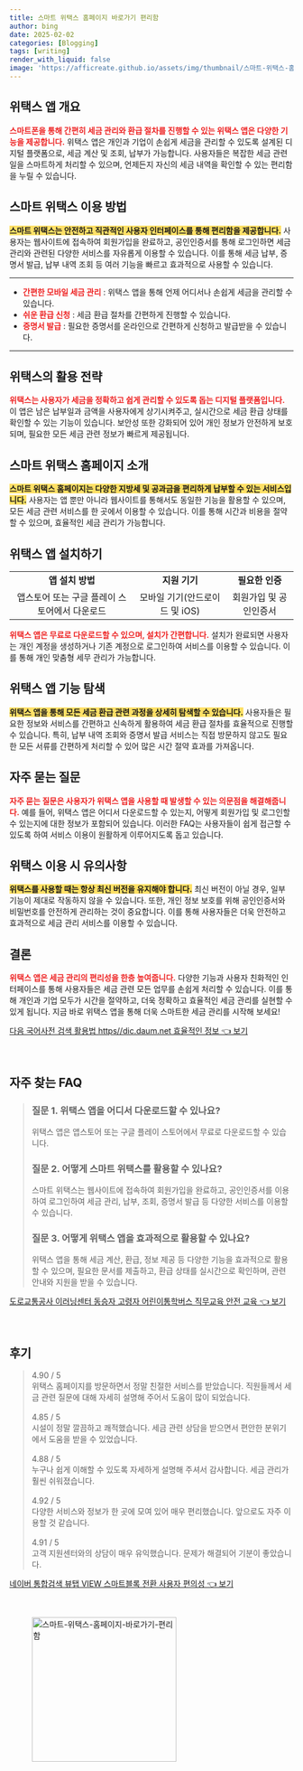 ```yaml
---
title: 스마트 위택스 홈페이지 바로가기 편리함
author: bing
date: 2025-02-02
categories: [Blogging]
tags: [writing]
render_with_liquid: false
image: 'https://afficreate.github.io/assets/img/thumbnail/스마트-위택스-홈페이지-바로가기-편리함.webp'
---
```



<h2 id='위택스 앱 개요'>위택스 앱 개요</h2>

<p><b><span style="color: #ee2323;">스마트폰을 통해 간편히 세금 관리와 환급 절차를 진행할 수 있는 위택스 앱은 다양한 기능을 제공합니다.</span></b> 위택스 앱은 개인과 기업이 손쉽게 세금을 관리할 수 있도록 설계된 디지털 플랫폼으로, 세금 계산 및 조회, 납부가 가능합니다. 사용자들은 복잡한 세금 관련 일을 스마트하게 처리할 수 있으며, 언제든지 자신의 세금 내역을 확인할 수 있는 편리함을 누릴 수 있습니다.</p>

<h2 id='스마트 위택스 이용 방법'>스마트 위택스 이용 방법</h2>

<p><b><span style="background-color: #ffe066;">스마트 위택스는 안전하고 직관적인 사용자 인터페이스를 통해 편리함을 제공합니다.</span></b> 사용자는 웹사이트에 접속하여 회원가입을 완료하고, 공인인증서를 통해 로그인하면 세금 관리와 관련된 다양한 서비스를 자유롭게 이용할 수 있습니다. 이를 통해 세금 납부, 증명서 발급, 납부 내역 조회 등 여러 기능을 빠르고 효과적으로 사용할 수 있습니다.</p>

<hr />

<ul>
    <li><b><span style="color: #ee2323;">간편한 모바일 세금 관리</span></b> : 위택스 앱을 통해 언제 어디서나 손쉽게 세금을 관리할 수 있습니다.</li>
    <li><b><span style="color: #ee2323;">쉬운 환급 신청</span></b> : 세금 환급 절차를 간편하게 진행할 수 있습니다.</li>
    <li><b><span style="color: #ee2323;">증명서 발급</span></b> : 필요한 증명서를 온라인으로 간편하게 신청하고 발급받을 수 있습니다.</li>
</ul>

<hr />

<h2 id='위택스의 활용 전략'>위택스의 활용 전략</h2>

<p><b><span style="color: #ee2323;">위택스는 사용자가 세금을 정확하고 쉽게 관리할 수 있도록 돕는 디지털 플랫폼입니다.</span></b> 이 앱은 남은 납부일과 금액을 사용자에게 상기시켜주고, 실시간으로 세금 환급 상태를 확인할 수 있는 기능이 있습니다. 보안성 또한 강화되어 있어 개인 정보가 안전하게 보호되며, 필요한 모든 세금 관련 정보가 빠르게 제공됩니다.</p>

<h2 id='스마트 위택스 홈페이지 소개'>스마트 위택스 홈페이지 소개</h2>

<p><b><span style="background-color: #ffe066;">스마트 위택스 홈페이지는 다양한 지방세 및 공과금을 편리하게 납부할 수 있는 서비스입니다.</span></b> 사용자는 앱 뿐만 아니라 웹사이트를 통해서도 동일한 기능을 활용할 수 있으며, 모든 세금 관련 서비스를 한 곳에서 이용할 수 있습니다. 이를 통해 시간과 비용을 절약할 수 있으며, 효율적인 세금 관리가 가능합니다.</p>

<h2 id='위택스 앱 설치하기'>위택스 앱 설치하기</h2>

<table>
    <tr>
        <td style="text-align: center; height: 17px;"><b>앱 설치 방법</b></td>
        <td style="text-align: center; height: 17px;"><b>지원 기기</b></td>
        <td style="text-align: center; height: 17px;"><b>필요한 인증</b></td>
    </tr>
    <tr>
        <td style="text-align: center; height: 17px;">앱스토어 또는 구글 플레이 스토어에서 다운로드</td>
        <td style="text-align: center; height: 17px;">모바일 기기(안드로이드 및 iOS)</td>
        <td style="text-align: center; height: 17px;">회원가입 및 공인인증서</td>
    </tr>
</table>

<p><b><span style="color: #ee2323;">위택스 앱은 무료로 다운로드할 수 있으며, 설치가 간편합니다.</span></b> 설치가 완료되면 사용자는 개인 계정을 생성하거나 기존 계정으로 로그인하여 서비스를 이용할 수 있습니다. 이를 통해 개인 맞춤형 세무 관리가 가능합니다.</p>

<h2 id='위택스 앱 기능 탐색'>위택스 앱 기능 탐색</h2>

<p><b><span style="background-color: #ffe066;">위택스 앱을 통해 모든 세금 환급 관련 과정을 상세히 탐색할 수 있습니다.</span></b> 사용자들은 필요한 정보와 서비스를 간편하고 신속하게 활용하여 세금 환급 절차를 효율적으로 진행할 수 있습니다. 특히, 납부 내역 조회와 증명서 발급 서비스는 직접 방문하지 않고도 필요한 모든 서류를 간편하게 처리할 수 있어 많은 시간 절약 효과를 가져옵니다.</p>

<h2 id='자주 묻는 질문'>자주 묻는 질문</h2>

<p><b><span style="color: #ee2323;">자주 묻는 질문은 사용자가 위택스 앱을 사용할 때 발생할 수 있는 의문점을 해결해줍니다.</span></b> 예를 들어, 위택스 앱은 어디서 다운로드할 수 있는지, 어떻게 회원가입 및 로그인할 수 있는지에 대한 정보가 포함되어 있습니다. 이러한 FAQ는 사용자들이 쉽게 접근할 수 있도록 하여 서비스 이용이 원활하게 이루어지도록 돕고 있습니다.</p>

<h2 id='위택스 이용 시 유의사항'>위택스 이용 시 유의사항</h2>

<p><b><span style="background-color: #ffe066;">위택스를 사용할 때는 항상 최신 버전을 유지해야 합니다.</span></b> 최신 버전이 아닐 경우, 일부 기능이 제대로 작동하지 않을 수 있습니다. 또한, 개인 정보 보호를 위해 공인인증서와 비밀번호를 안전하게 관리하는 것이 중요합니다. 이를 통해 사용자들은 더욱 안전하고 효과적으로 세금 관리 서비스를 이용할 수 있습니다.</p>

<h2 id='결론'>결론</h2>

<p><b><span style="color: #ee2323;">위택스 앱은 세금 관리의 편리성을 한층 높여줍니다.</span></b> 다양한 기능과 사용자 친화적인 인터페이스를 통해 사용자들은 세금 관련 모든 업무를 손쉽게 처리할 수 있습니다. 이를 통해 개인과 기업 모두가 시간을 절약하고, 더욱 정확하고 효율적인 세금 관리를 실현할 수 있게 됩니다. 지금 바로 위택스 앱을 통해 더욱 스마트한 세금 관리를 시작해 보세요!</p>


<p><a class="click-button" title="다음 국어사전 검색 활용법 https//dic.daum.net 효율적인 정보" href="https://afficreate.github.io/posts/%EB%8B%A4%EC%9D%8C-%EA%B5%AD%EC%96%B4%EC%82%AC%EC%A0%84-%EA%B2%80%EC%83%89-%ED%99%9C%EC%9A%A9%EB%B2%95-httpsdic.daum.net-%ED%9A%A8%EC%9C%A8%EC%A0%81%EC%9D%B8-%EC%A0%95%EB%B3%B4/" rel="dofollow">다음 국어사전 검색 활용법 https//dic.daum.net 효율적인 정보 👈 보기</a></p><br>
<h2 id='자주_찾는_FAQ'>자주 찾는 FAQ</h2>
<div itemscope="" itemtype="https://schema.org/FAQPage"> 
<blockquote> 
<div itemscope="" itemprop="mainEntity" itemtype="https://schema.org/Question"> 
<h3 itemprop="name">질문 1. 위택스 앱을 어디서 다운로드할 수 있나요?</h3> 
<div itemscope="" itemprop="acceptedAnswer" itemtype="https://schema.org/Answer"> 
<span itemprop="text"> 
<p>위택스 앱은 앱스토어 또는 구글 플레이 스토어에서 무료로 다운로드할 수 있습니다.</p> 
</span> 
</div> 
</div> 

<div itemscope="" itemprop="mainEntity" itemtype="https://schema.org/Question"> 
<h3 itemprop="name">질문 2. 어떻게 스마트 위택스를 활용할 수 있나요?</h3> 
<div itemscope="" itemprop="acceptedAnswer" itemtype="https://schema.org/Answer"> 
<span itemprop="text"> 
<p>스마트 위택스는 웹사이트에 접속하여 회원가입을 완료하고, 공인인증서를 이용하여 로그인하여 세금 관리, 납부, 조회, 증명서 발급 등 다양한 서비스를 이용할 수 있습니다.</p> 
</span> 
</div> 
</div> 

<div itemscope="" itemprop="mainEntity" itemtype="https://schema.org/Question"> 
<h3 itemprop="name">질문 3. 어떻게 위택스 앱을 효과적으로 활용할 수 있나요?</h3> 
<div itemscope="" itemprop="acceptedAnswer" itemtype="https://schema.org/Answer"> 
<span itemprop="text"> 
<p>위택스 앱을 통해 세금 계산, 환급, 정보 제공 등 다양한 기능을 효과적으로 활용할 수 있으며, 필요한 문서를 제출하고, 환급 상태를 실시간으로 확인하며, 관련 안내와 지원을 받을 수 있습니다.</p> 
</span> 
</div> 
</div> 
</blockquote> 
</div>
<p><a class="click-button" title="도로교통공사 이러닝센터 동승자 고령자 어린이통학버스 직무교육 안전 교육" href="https://afficreate.github.io/posts/%EB%8F%84%EB%A1%9C%EA%B5%90%ED%86%B5%EA%B3%B5%EC%82%AC-%EC%9D%B4%EB%9F%AC%EB%8B%9D%EC%84%BC%ED%84%B0-%EB%8F%99%EC%8A%B9%EC%9E%90-%EA%B3%A0%EB%A0%B9%EC%9E%90-%EC%96%B4%EB%A6%B0%EC%9D%B4%ED%86%B5%ED%95%99%EB%B2%84%EC%8A%A4-%EC%A7%81%EB%AC%B4%EA%B5%90%EC%9C%A1-%EC%95%88%EC%A0%84-%EA%B5%90%EC%9C%A1/" rel="dofollow">도로교통공사 이러닝센터 동승자 고령자 어린이통학버스 직무교육 안전 교육 👈 보기</a></p><br>
<h2 id='후기'>후기</h2>
<div itemscope itemtype="https://schema.org/Product">
  <blockquote>
  <div itemprop="review" itemscope itemtype="https://schema.org/Review">
      <div itemprop="reviewRating" itemscope itemtype="https://schema.org/Rating"> <span itemprop="ratingValue">4.90</span> / <span itemprop="bestRating">5</span> </div>
      <span itemprop="reviewBody">위택스 홈페이지를 방문하면서 정말 친절한 서비스를 받았습니다. 직원들께서 세금 관련 질문에 대해 자세히 설명해 주어서 도움이 많이 되었습니다.</span>
  </div>
  <br>
  <div itemprop="review" itemscope itemtype="https://schema.org/Review">
      <div itemprop="reviewRating" itemscope itemtype="https://schema.org/Rating"> <span itemprop="ratingValue">4.85</span> / <span itemprop="bestRating">5</span> </div>
      <span itemprop="reviewBody">시설이 정말 깔끔하고 쾌적했습니다. 세금 관련 상담을 받으면서 편안한 분위기에서 도움을 받을 수 있었습니다.</span>
  </div>
  <br>
  <div itemprop="review" itemscope itemtype="https://schema.org/Review">
      <div itemprop="reviewRating" itemscope itemtype="https://schema.org/Rating"> <span itemprop="ratingValue">4.88</span> / <span itemprop="bestRating">5</span> </div>
      <span itemprop="reviewBody">누구나 쉽게 이해할 수 있도록 자세하게 설명해 주셔서 감사합니다. 세금 관리가 훨씬 쉬워졌습니다.</span>
  </div>
  <br>
  <div itemprop="review" itemscope itemtype="https://schema.org/Review">
      <div itemprop="reviewRating" itemscope itemtype="https://schema.org/Rating"> <span itemprop="ratingValue">4.92</span> / <span itemprop="bestRating">5</span> </div>
      <span itemprop="reviewBody">다양한 서비스와 정보가 한 곳에 모여 있어 매우 편리했습니다. 앞으로도 자주 이용할 것 같습니다.</span>
  </div>
  <br>
  <div itemprop="review" itemscope itemtype="https://schema.org/Review">
      <div itemprop="reviewRating" itemscope itemtype="https://schema.org/Rating"> <span itemprop="ratingValue">4.91</span> / <span itemprop="bestRating">5</span> </div>
      <span itemprop="reviewBody">고객 지원센터와의 상담이 매우 유익했습니다. 문제가 해결되어 기분이 좋았습니다.</span>
  </div>
  </blockquote>
</div>
<p><a class="click-button" title="네이버 통합검색 뷰탭 VIEW 스마트블록 전환 사용자 편의성" href="https://afficreate.github.io/posts/%EB%84%A4%EC%9D%B4%EB%B2%84-%ED%86%B5%ED%95%A9%EA%B2%80%EC%83%89-%EB%B7%B0%ED%83%AD-VIEW-%EC%8A%A4%EB%A7%88%ED%8A%B8%EB%B8%94%EB%A1%9D-%EC%A0%84%ED%99%98-%EC%82%AC%EC%9A%A9%EC%9E%90-%ED%8E%B8%EC%9D%98%EC%84%B1/" rel="dofollow">네이버 통합검색 뷰탭 VIEW 스마트블록 전환 사용자 편의성 👈 보기</a></p><br>
<figure class="image"><img src="https://afficreate.github.io/assets/img/thumbnail/스마트-위택스-홈페이지-바로가기-편리함.webp" alt="스마트-위택스-홈페이지-바로가기-편리함" width="256" height="256"></figure>